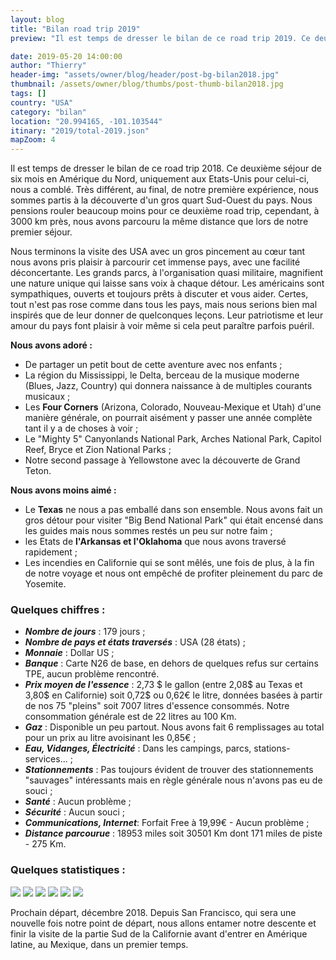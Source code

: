 ```yaml
---
layout: blog
title: "Bilan road trip 2019"
preview: "Il est temps de dresser le bilan de ce road trip 2019. Ce deuxième séjour de six mois en Amérique du Nord, uniquement aux Etats-Unies pour celui-ci…"

date: 2019-05-20 14:00:00
author: "Thierry"
header-img: "assets/owner/blog/header/post-bg-bilan2018.jpg"
thumbnail: /assets/owner/blog/thumbs/post-thumb-bilan2018.jpg
tags: []
country: "USA"
category: "bilan"
location: "20.994165, -101.103544"
itinary: "2019/total-2019.json"
mapZoom: 4
---
```


Il est temps de dresser le bilan de ce road trip 2018. Ce deuxième séjour de six mois en Amérique du Nord, uniquement aux Etats-Unis pour celui-ci, nous a comblé. Très différent, au final, de notre première expérience, nous sommes partis à la découverte d'un gros quart Sud-Ouest du pays. Nous pensions rouler beaucoup moins pour ce deuxième road trip, cependant, à 3000 km près, nous avons parcouru la même distance que lors de notre premier séjour.

Nous terminons la visite des USA avec un gros pincement au cœur tant nous avons pris plaisir à parcourir cet immense pays, avec une facilité déconcertante. Les grands parcs, à l'organisation quasi militaire, magnifient une nature unique qui laisse sans voix à chaque détour. Les américains sont sympathiques, ouverts et toujours prêts à discuter et vous aider. Certes, tout n'est pas rose comme dans tous les pays, mais nous serions bien mal inspirés que de leur donner de quelconques leçons. Leur patriotisme et leur amour du pays font plaisir à voir même si cela peut paraître parfois puéril.

**Nous avons adoré :**

- De partager un petit bout de cette aventure avec nos enfants ;
- La région du Mississippi, le Delta, berceau de la musique moderne (Blues, Jazz, Country) qui donnera naissance à de multiples courants musicaux ;
- Les **Four Corners** (Arizona, Colorado, Nouveau-Mexique et Utah) d'une manière générale, on pourrait aisément y passer une année complète tant il y a de choses à voir ;
- Le "Mighty 5" Canyonlands National Park, Arches National Park, Capitol Reef, Bryce et Zion National Parks ;
- Notre second passage à Yellowstone avec la découverte de Grand Teton.

**Nous avons moins aimé :**

- Le **Texas** ne nous a pas emballé dans son ensemble. Nous avons fait un gros détour pour visiter "Big Bend National Park" qui était encensé dans les guides mais nous sommes restés un peu sur notre faim ;
- les Etats de **l'Arkansas et l'Oklahoma** que nous avons traversé rapidement ;
- Les incendies en Californie qui se sont mêlés, une fois de plus, à la fin de notre voyage et nous ont empêché de profiter pleinement du parc de Yosemite.

### Quelques chiffres :

- **_Nombre de jours_** : 179 jours ;
- **_Nombre de pays et états traversés_** : USA (28 états) ;
- **_Monnaie_** : Dollar US ;
- **_Banque_** : Carte N26 de base, en dehors de quelques refus sur certains TPE, aucun problème rencontré.
- **_Prix moyen de l'essence_** : 2,73 $ le gallon (entre 2,08$ au Texas et 3,80$ en Californie) soit 0,72$ ou 0,62€ le litre, données basées à partir de nos 75 "pleins" soit 7007 litres d'essence consommés. Notre consommation générale est de 22 litres au 100 Km.
- **_Gaz_** : Disponible un peu partout. Nous avons fait 6 remplissages au total pour un prix au litre avoisinant les 0,85€ ;
- **_Eau, Vidanges, Électricité_** : Dans les campings, parcs, stations-services... ;
- **_Stationnements_** : Pas toujours évident de trouver des stationnements "sauvages" intéressants mais en règle générale nous n'avons pas eu de souci ;
- **_Santé_** : Aucun problème ;
- **_Sécurité_** : Aucun souci ;
- **_Communications, Internet_**: Forfait Free à 19,99€ - Aucun problème ;
- **_Distance parcourue_** : 18953 miles soit 30501 Km dont 171 miles de piste - 275 Km.

### Quelques statistiques :

<img src="{{root_url}}/assets/owner/photos/2018/depenses_generales.png" />

<img src="{{root_url}}/assets/owner/photos/2018/depenses_vehicule.png" />

<img src="{{root_url}}/assets/owner/photos/2018/depenses_transport.png" />

<img src="{{root_url}}/assets/owner/photos/2018/bivouacs.png" />

<img src="{{root_url}}/assets/owner/photos/2018/meteo.png" />

<img src="{{root_url}}/assets/owner/photos/2018/depenses_nourriture.png" />

Prochain départ, décembre 2018. Depuis San Francisco, qui sera une nouvelle fois notre point de départ, nous allons entamer notre descente et finir la visite de la partie Sud de la Californie avant d'entrer en Amérique latine, au Mexique, dans un premier temps.
